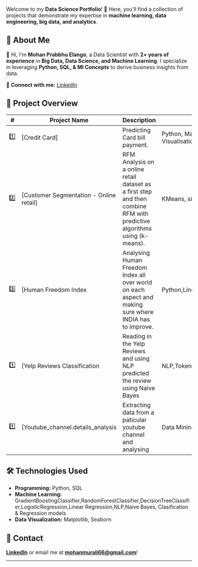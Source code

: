 Welcome to my **Data Science Portfolio**! 🚀 Here, you'll find a collection of projects that demonstrate my expertise in **machine learning, data engineering, big data, and analytics**.

## 📌 About Me
👋 Hi, I'm **Mohan Prabbhu Elango**, a Data Scientist with **2+ years of experience** in **Big Data, Data Science, and Machine Learning**. I specialize in leveraging **Python, SQL, & Ml Concepts** to derive business insights from data. 

🔗 **Connect with me:** [LinkedIn](https://www.linkedin.com/in/mohan-elango)

## 📂 Project Overview

| # | Project Name | Description | Technologies |
|---|-------------|-------------|-------------|
| 1️⃣ | [Credit Card] | Predicting Card bill payment. | Python, Machine Learning, Data Visualisation,GradientBoostingClassifier,RandomForestClassifier,DecisionTreeClassifier,LogisticRegression |
| 2️⃣ | [Customer Segmentation - Online retail] | RFM Analysis on a online retail dataset as a first step and then combine RFM with predictive algorithms using (k-means). | KMeans, silhouette_score |
| 3️⃣ | [Human Freedom Index | Analysing Human Freedom Index all over world on each aspect and making sure where INDIA has to improve. | Python,Linear Regression, PCA, VIF, Generalized Linear Model Regression |
| 1️⃣ | [Yelp Reviews Classification |Reading in the Yelp Reviews and using NLP predicted the review using Naive Bayes |NLP,Tokenization, Stop words,Countvectorisation,Naive Bayes|
| 1️⃣ | [Youtube_channel.details_analysis |Extracting data from a paticular youtube channel and analysing | Data Mining, Data Visualisation, Data analysis|
## 🛠️ Technologies Used
- **Programming:** Python, SQL
- **Machine Learning:** GradientBoostingClassifier,RandomForestClassifier,DecisionTreeClassifier,LogisticRegression,Linear Regression,NLP,Naive Bayes, Clasification & Regression models
- **Data Visualization:** Matplotlib, Seaborn



## 📧 Contact
**[LinkedIn](https://www.linkedin.com/in/mohan-elango)** or email me at **mohanmurali66@gmail.com**!

---
